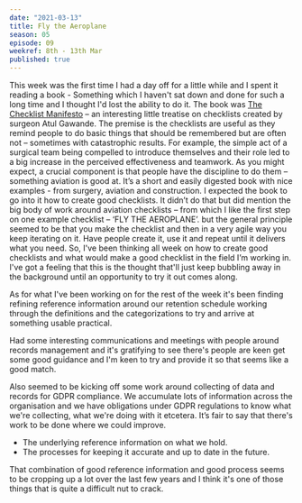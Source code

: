```yaml
---
date: "2021-03-13"
title: Fly the Aeroplane
season: 05
episode: 09
weekref: 8th - 13th Mar
published: true
---
```

This week was the first time I had a day off for a little while and I spent it reading a book - Something which I haven't sat down and done for such a long time and I thought I'd lost the ability to do it. The book was [The Checklist Manifesto][Check] – an interesting little treatise on checklists created by surgeon Atul Gawande. The premise is the checklists are useful as they remind people to do basic things that should be remembered but are often not – sometimes with catastrophic results. For example, the simple act of a surgical team being compelled to introduce themselves and their role led to a big increase in the perceived effectiveness and teamwork.
As you might expect, a crucial component is that people have the discipline to do them – something aviation is good at. It’s a short and easily digested book with nice examples - from surgery, aviation and construction.
I expected the book to go into it how to create good checklists. It didn’t do that but did mention the big body of work around aviation checklists – from which I like the first step on one example checklist – ‘FLY THE AEROPLANE’.
but the general principle seemed to be that you make the checklist and then in a very agile way you keep iterating on it. Have people create it, use it and repeat until it delivers what you need. So, I've been thinking all week on how to create good checklists and what would make a good checklist in the field I’m working in.
I've got a feeling that this is the thought that'll just keep bubbling away in the background until an opportunity to try it out comes along.

As for what I've been working on for the rest of the week it's been finding refining reference information around our retention schedule working through the definitions and the categorizations to try and arrive at something usable practical.

Had some interesting communications and meetings with people around records management and it's gratifying to see there's people are keen get some good guidance and I'm keen to try and provide it so that seems like a good match.

Also seemed to be kicking off some work around collecting of data and records for GDPR compliance. We accumulate lots of information across the organisation and we have obligations under GDPR regulations to know what we're collecting, what we're doing with it etcetera. It’s fair to say that there's work to be done where we could improve.

- The underlying reference information on what we hold.
- The processes for keeping it accurate and up to date in the future.

That combination of good reference information and good process seems to be cropping up a lot over the last few years and I think it's one of those things that is quite a difficult nut to crack.

[Check]: https://amzn.to/2ONN9Em